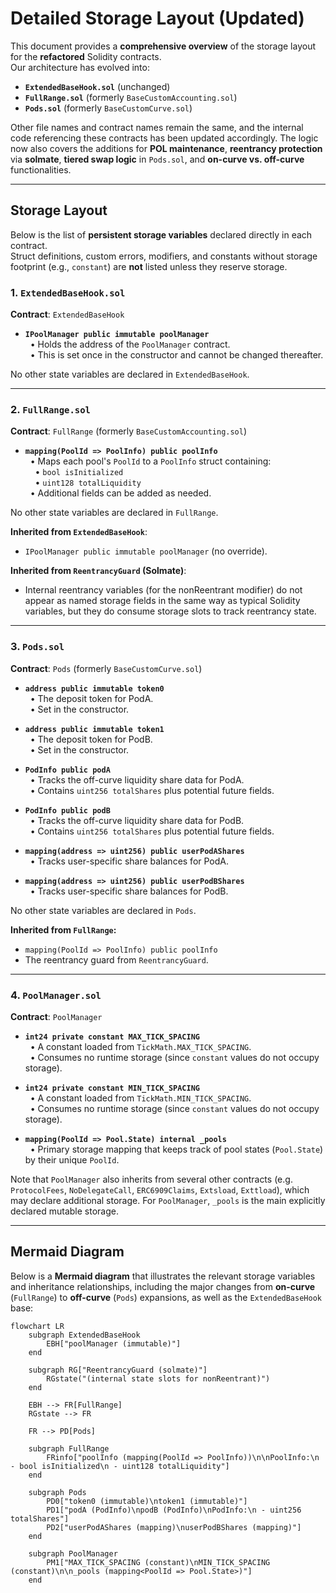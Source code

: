 # Detailed Storage Layout (Updated)

This document provides a **comprehensive overview** of the storage layout for the **refactored** Solidity contracts.  
Our architecture has evolved into:

- **`ExtendedBaseHook.sol`** (unchanged)
- **`FullRange.sol`** (formerly `BaseCustomAccounting.sol`)
- **`Pods.sol`** (formerly `BaseCustomCurve.sol`)

Other file names and contract names remain the same, and the internal code referencing these contracts has been updated accordingly. The logic now also covers the additions for **POL maintenance**, **reentrancy protection** via **solmate**, **tiered swap logic** in `Pods.sol`, and **on-curve vs. off-curve** functionalities.

---

## Storage Layout

Below is the list of **persistent storage variables** declared directly in each contract.  
Struct definitions, custom errors, modifiers, and constants without storage footprint (e.g., `constant`) are **not** listed unless they reserve storage.

### 1. `ExtendedBaseHook.sol`

**Contract**: `ExtendedBaseHook`

- **`IPoolManager public immutable poolManager`**  
  &nbsp;&nbsp;• Holds the address of the `PoolManager` contract.  
  &nbsp;&nbsp;• This is set once in the constructor and cannot be changed thereafter.  

No other state variables are declared in `ExtendedBaseHook`.

---

### 2. `FullRange.sol`

**Contract**: `FullRange` (formerly `BaseCustomAccounting.sol`)

- **`mapping(PoolId => PoolInfo) public poolInfo`**  
  &nbsp;&nbsp;• Maps each pool's `PoolId` to a `PoolInfo` struct containing:  
  &nbsp;&nbsp;&nbsp;&nbsp;• `bool isInitialized`  
  &nbsp;&nbsp;&nbsp;&nbsp;• `uint128 totalLiquidity`  
  &nbsp;&nbsp;• Additional fields can be added as needed.

No other state variables are declared in `FullRange`.

**Inherited from `ExtendedBaseHook`**:  

- `IPoolManager public immutable poolManager` (no override).

**Inherited from `ReentrancyGuard` (Solmate)**:  

- Internal reentrancy variables (for the nonReentrant modifier) do not appear as named storage fields in the same way as typical Solidity variables, but they do consume storage slots to track reentrancy state.  

---

### 3. `Pods.sol`

**Contract**: `Pods` (formerly `BaseCustomCurve.sol`)

- **`address public immutable token0`**  
  &nbsp;&nbsp;• The deposit token for PodA.  
  &nbsp;&nbsp;• Set in the constructor.

- **`address public immutable token1`**  
  &nbsp;&nbsp;• The deposit token for PodB.  
  &nbsp;&nbsp;• Set in the constructor.

- **`PodInfo public podA`**  
  &nbsp;&nbsp;• Tracks the off-curve liquidity share data for PodA.  
  &nbsp;&nbsp;• Contains `uint256 totalShares` plus potential future fields.

- **`PodInfo public podB`**  
  &nbsp;&nbsp;• Tracks the off-curve liquidity share data for PodB.  
  &nbsp;&nbsp;• Contains `uint256 totalShares` plus potential future fields.

- **`mapping(address => uint256) public userPodAShares`**  
  &nbsp;&nbsp;• Tracks user-specific share balances for PodA.

- **`mapping(address => uint256) public userPodBShares`**  
  &nbsp;&nbsp;• Tracks user-specific share balances for PodB.

No other state variables are declared in `Pods`.

**Inherited from `FullRange`:**  

- `mapping(PoolId => PoolInfo) public poolInfo`  
- The reentrancy guard from `ReentrancyGuard`.

---

### 4. `PoolManager.sol`

**Contract**: `PoolManager`

- **`int24 private constant MAX_TICK_SPACING`**  
  &nbsp;&nbsp;• A constant loaded from `TickMath.MAX_TICK_SPACING`.  
  &nbsp;&nbsp;• Consumes no runtime storage (since `constant` values do not occupy storage).

- **`int24 private constant MIN_TICK_SPACING`**  
  &nbsp;&nbsp;• A constant loaded from `TickMath.MIN_TICK_SPACING`.  
  &nbsp;&nbsp;• Consumes no runtime storage (since `constant` values do not occupy storage).

- **`mapping(PoolId => Pool.State) internal _pools`**  
  &nbsp;&nbsp;• Primary storage mapping that keeps track of pool states (`Pool.State`) by their unique `PoolId`.  

Note that `PoolManager` also inherits from several other contracts (e.g. `ProtocolFees`, `NoDelegateCall`, `ERC6909Claims`, `Extsload`, `Exttload`), which may declare additional storage. For `PoolManager`, `_pools` is the main explicitly declared mutable storage.

---

## Mermaid Diagram

Below is a **Mermaid diagram** that illustrates the relevant storage variables and inheritance relationships, including the major changes from **on-curve** (`FullRange`) to **off-curve** (`Pods`) expansions, as well as the `ExtendedBaseHook` base:

```mermaid
flowchart LR
    subgraph ExtendedBaseHook
        EBH["poolManager (immutable)"]
    end

    subgraph RG["ReentrancyGuard (solmate)"]
        RGstate("(internal state slots for nonReentrant)")
    end

    EBH --> FR[FullRange]
    RGstate --> FR

    FR --> PD[Pods]

    subgraph FullRange
        FRinfo["poolInfo (mapping(PoolId => PoolInfo))\n\nPoolInfo:\n - bool isInitialized\n - uint128 totalLiquidity"]
    end

    subgraph Pods
        PD0["token0 (immutable)\ntoken1 (immutable)"]
        PD1["podA (PodInfo)\npodB (PodInfo)\nPodInfo:\n - uint256 totalShares"]
        PD2["userPodAShares (mapping)\nuserPodBShares (mapping)"]
    end

    subgraph PoolManager
        PM1["MAX_TICK_SPACING (constant)\nMIN_TICK_SPACING (constant)\n\n_pools (mapping<PoolId => Pool.State>)"]
    end
```
